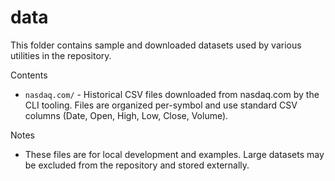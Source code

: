 # data

This folder contains sample and downloaded datasets used by various utilities in the repository.

Contents

- `nasdaq.com/` - Historical CSV files downloaded from nasdaq.com by the CLI tooling. Files are organized per-symbol and use standard CSV columns (Date, Open, High, Low, Close, Volume).

Notes

- These files are for local development and examples. Large datasets may be excluded from the repository and stored externally.
